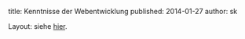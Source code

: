 title: Kenntnisse der Webentwicklung
published: 2014-01-27
author: sk

Layout: siehe [hier](http://start.makandra.de/).
